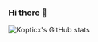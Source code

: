 ### Hi there 👋

![Kopticx's GitHub stats](https://github-readme-stats.vercel.app/api?username=kopticx&show_icons=true&theme=radical)
